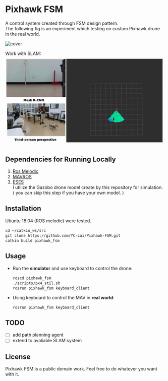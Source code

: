 # Pixhawk FSM
A control system created through FSM design pattern.  
The following fig is an experiment which testing on custom Pixhawk drone in the real world.

![cover](fig/test.gif)

Work with SLAM:  
![cover](fig/SLAM_demo2.gif)


## Dependencies for Running Locally
1. [Ros Melodic](http://wiki.ros.org/melodic/Installation) 
2. [MAVROS](https://github.com/mavlink/mavros)
3. [ESES](https://github.com/HKPolyU-UAV/E2ES.git)  
I utilize the Gazobo drone model create by this repository for simulation. ( you can skip this step if you have your own model. )

## Installation
Ubuntu 18.04 (ROS melodic) were tested.  

    cd ~/catkin_ws/src
    git clone https://github.com/YC-Lai/Pixhawk-FSM.git
    catkin build pixhawk_fsm

## Usage
- Run the **simulator** and use keyboard to control the drone:
    ```
    roscd pixhawk_fsm
    ./scripts/px4_stil.sh
    rosrun pixhawk_fsm keyboard_client
    ```
- Using keyboard to control the MAV in **real world**:
    ```
    rosrun pixhawk_fsm keyboard_client
    ```

## TODO
- [ ] add path planning agent
- [ ] extend to avaliable SLAM system

## License
Pixhawk FSM is a public domain work. Feel free to do whatever you want with it.
